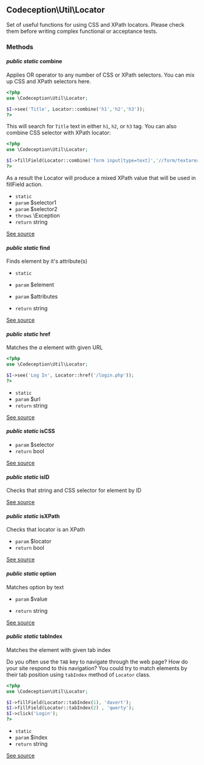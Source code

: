 
## Codeception\Util\Locator


Set of useful functions for using CSS and XPath locators.
Please check them before writing complex functional or acceptance tests.


### Methods


#### *public static* combine
Applies OR operator to any number of CSS or XPath selectors.
You can mix up CSS and XPath selectors here.

```php
<?php
use \Codeception\Util\Locator;

$I->see('Title', Locator::combine('h1','h2','h3'));
?>
```

This will search for `Title` text in either `h1`, `h2`, or `h3` tag. You can also combine CSS selector with XPath locator:

```php
<?php
use \Codeception\Util\Locator;

$I->fillField(Locator::combine('form input[type=text]','//form/textarea[2]'), 'qwerty');
?>
```

As a result the Locator will produce a mixed XPath value that will be used in fillField action.

 * `static` 
 * `param`  $selector1
 * `param`  $selector2
 * `throws`  \Exception
 * `return`  string

[See source](https://github.com/Codeception/Codeception/blob/master/src/Codeception/Util/Locator.php#L46)

#### *public static* find
Finds element by it's attribute(s)

 * `static` 

 * `param`  $element
 * `param`  $attributes

 * `return`  string

[See source](https://github.com/Codeception/Codeception/blob/master/src/Codeception/Util/Locator.php#L137)

#### *public static* href
Matches the *a* element with given URL

```php
<?php
use \Codeception\Util\Locator;

$I->see('Log In', Locator::href('/login.php'));
?>
```

 * `static` 
 * `param`  $url
 * `return`  string

[See source](https://github.com/Codeception/Codeception/blob/master/src/Codeception/Util/Locator.php#L73)

#### *public static* isCSS
 * `param`  $selector
 * `return`  bool

[See source](https://github.com/Codeception/Codeception/blob/master/src/Codeception/Util/Locator.php#L154)

#### *public static* isID
Checks that string and CSS selector for element by ID


[See source](https://github.com/Codeception/Codeception/blob/master/src/Codeception/Util/Locator.php#L181)

#### *public static* isXPath
Checks that locator is an XPath

 * `param`  $locator
 * `return`  bool

[See source](https://github.com/Codeception/Codeception/blob/master/src/Codeception/Util/Locator.php#L170)

#### *public static* option
Matches option by text

 * `param`  $value

 * `return`  string

[See source](https://github.com/Codeception/Codeception/blob/master/src/Codeception/Util/Locator.php#L109)

#### *public static* tabIndex
Matches the element with given tab index

Do you often use the `TAB` key to navigate through the web page? How do your site respond to this navigation?
You could try to match elements by their tab position using `tabIndex` method of `Locator` class.
```php
<?php
use \Codeception\Util\Locator;

$I->fillField(Locator::tabIndex(1), 'davert');
$I->fillField(Locator::tabIndex(2) , 'qwerty');
$I->click('Login');
?>
```

 * `static` 
 * `param`  $index
 * `return`  string

[See source](https://github.com/Codeception/Codeception/blob/master/src/Codeception/Util/Locator.php#L97)
